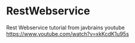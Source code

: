 # RestWebservice
Rest Webservice tutorial from javbrains youtube https://www.youtube.com/watch?v=xkKcdK1u95s
